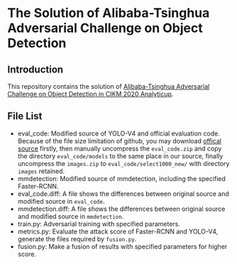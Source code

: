 # The Solution of Alibaba-Tsinghua Adversarial Challenge on Object Detection
## Introduction
This repository contains the solution of [Alibaba-Tsinghua Adversarial Challenge on Object Detection in CIKM 2020 Analyticup](http://www.cikm2020.org/adversarial-challenge-on-object-detection/).

## File List
- eval_code: Modified source of YOLO-V4 and official evaluation code. Because of the file size limitation of github, you may download [offical source](https://tianchi-competition.oss-accelerate.aliyuncs.com/531806/data.zip) firstly, then manually uncompress the `eval_code.zip` and copy the directory `eval_code/models` to the same place in our source, finally uncompress the `images.zip` to `eval_code/select1000_new/` with directory `images` retained.
- mmdetection: Modified source of mmdetection, including the specified Faster-RCNN. 
- eval_code.diff: A file shows the differences between original source and modified source in `eval_code`. 
- mmdetection.diff: A file shows the differences between original source and modified source in `mmdetection`. 
- train.py: Adversarial training with specified parameters.  
- metrics.py: Evaluate the attack score of Faster-RCNN and YOLO-V4, generate the files required by `fusion.py`.  
- fusion.py: Make a fusion of results with specified parameters for higher score.








